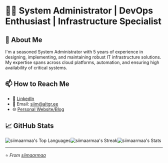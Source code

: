 # 👨‍💻 System Administrator | DevOps Enthusiast | Infrastructure Specialist

## 🚀 About Me
I'm a seasoned System Administrator with 5 years of experience in designing, implementing, and maintaining robust IT infrastructure solutions. My expertise spans across cloud platforms, automation, and ensuring high availability of critical systems.

## 📫 How to Reach Me
- 💼 [LinkedIn](https://linkedin.com/in/siimaarmaa)
- 📧 Email: siim@altgr.ee
- 🌐 [Personal Website/Blog](https://aarmaa.ee)

## 📈 GitHub Stats
![siimaarmaa's Top Languages](https://github-readme-stats.vercel.app/api/top-langs/?username=siimaarmaa&theme=vue-dark&show_icons=true&hide_border=true&layout=compact)![siimaarmaa's Streak](https://github-readme-streak-stats.herokuapp.com/?user=siimaarmaa&theme=vue-dark&hide_border=true)![siimaarmaa's Stats](https://github-readme-stats.vercel.app/api?username=siimaarmaa&theme=vue-dark&show_icons=true&hide_border=true&count_private=true)

---

⭐ *From [siimaarmaa](https://github.com/siimaarmaa)*